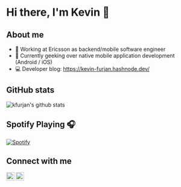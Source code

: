 # Hi there, I'm Kevin 👋

## About me

- 💪 Working at Ericsson as backend/mobile software engineer
- 🌱 Currently geeking over native mobile application development (Android / iOS)
- 💻 Developer blog: https://kevin-furjan.hashnode.dev/

## GitHub stats

![kfurjan's github stats](https://github-readme-stats.vercel.app/api?username=kfurjan&count_private=true&show_icons=true&bg_color=50,4DD0E1,26A69A,4CAF50&title_color=ECEFF1&icon_color=CFD8DC)

## Spotify Playing 🎧

[![Spotify](https://novatorem.kfurjan.vercel.app/api/spotify)](https://open.spotify.com/user/USER_NAME)

## Connect with me

[<img align="left" alt="Kevin Furjan | LinkedIn" width="22px" src="https://cdn.jsdelivr.net/npm/simple-icons@v3/icons/linkedin.svg" />][linkedin]
[<img align="left" alt="Kevin Furjan | email" width="22px" src="https://cdn.jsdelivr.net/npm/simple-icons@v3/icons/gmail.svg" />][email]

[linkedin]: https://linkedin.com/in/kevin-furjan
[email]: mailto:kfurjan@gmail.com
